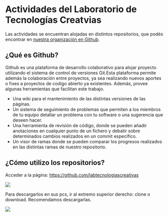# Actividades del Laboratorio de Tecnologías Creatvias

Las actividades se encuentran alojadas en distintos repositorios, que podés encontrar en [nuestra organización en Github](https://github.com/labtecnologiascreativas).

## ¿Qué es Github?


Github es una plataforma de desarrollo colaborativo para alojar proyecto utilizando el sistema de control de versiones Git.Esta plataforma permite además la colaboración entre proyectos, ya sea realizando nuevos aportes o fixes a proyectos de codigo abierto ya existentes. Además, provee algunas herramientas que facilitan este trabajo.

- Una wiki para el mantenimiento de las distintas versiones de las páginas.
- Un sistema de seguimiento de problemas que permiten a los miembros de tu equipo detallar un problema con tu software o una sugerencia que deseen hacer.
- Una herramienta de revisión de código, donde se pueden añadir anotaciones en cualquier punto de un fichero y debatir sobre determinados cambios realizados en un commit específico.
- Un visor de ramas donde se pueden comparar los progresos realizados en las distintas ramas de nuestro repositorio.

## ¿Cómo utilizo los repositorios?

Acceder a la página: https://github.com/labtecnologiascreativas

![](https://ltc.camba.coop/wp-content/uploads/2018/01/github1-768x431.png)

Para descargarlos en sus pcs, ir al extremo superior derecho: clone o download. Recomendamos descargarlas.

![](https://ltc.camba.coop/wp-content/uploads/2018/01/github2-e1518188428317-768x465.png)

